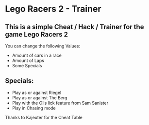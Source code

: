 # Lego Racers 2 - Trainer

## This is a simple Cheat / Hack / Trainer for the game Lego Racers 2
You can change the following Values:
- Amount of cars in a race
- Amount of Laps
- Some Specials

## Specials:
- Play as or against Riegel
- Play as or against The Berg
- Play with the Oils lick feature from Sam Sanister
- Play in Chasing mode

Thanks to Kajeuter for the Cheat Table
